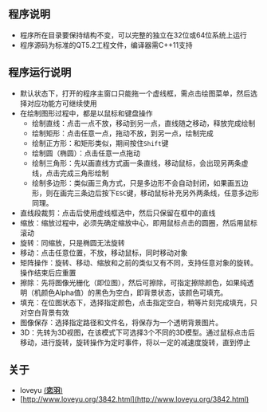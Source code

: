 ## 程序说明
* 程序所在目录要保持结构不变，可以完整的独立在32位或64位系统上运行
* 程序源码为标准的QT5.2工程文件，编译器需C++11支持

## 程序运行说明
* 默认状态下，打开的程序主窗口只能拖一个虚线框，需点击绘图菜单，然后选择对应功能方可继续使用
* 在绘制图形过程中，都是以鼠标和键盘操作
	* 绘制直线：点击一点不放，移动到另一点，直线随之移动，释放完成绘制
	* 绘制矩形：点击任意一点，拖动不放，到另一点，绘制完成
	* 绘制正方形：和矩形类似，期间按住`Shift`键
	* 绘制圆（椭圆）：点击任意一点拖动
	* 绘制三角形：先以画直线方式画一条直线，移动鼠标，会出现另两条虚线，点击完成三角形绘制
	* 绘制多边形：类似画三角方式，只是多边形不会自动封闭，如果画五边形，则在画完三条边后按下`ESC`键，移动鼠标补充另外两条线，任意多边形同理。
* 直线段裁剪：点击后使用虚线框选中，然后只保留在框中的直线
* 缩放：缩放过程中，必须先确定缩放中心，即用鼠标点击的圆圈，然后用鼠标滚动
* 旋转：同缩放，只是椭圆无法旋转
* 移动：点击任意位置，不放，移动鼠标，同时移动对象
* 矩阵操作：旋转、移动、缩放和之前的类似又有不同，支持任意对象的旋转。操作结束后应重置
* 擦除：先将图像光栅化（即位图），然后可擦除，可指定擦除颜色，如果纯透明（机颜色Alpha值）的黑色为空白，即背景状态，该颜色可填充。
* 填充：在位图状态下，选择指定颜色，点击指定空白，稍等片刻完成填充，只对空白背景有效
* 图像保存：选择指定路径和文件名，将保存为一个透明背景图片。
* 3D：先转为3D视图，在该模式下可选择3个不同的3D模型。通过鼠标点击后移动，进行旋转，旋转操作为定时事件，将以一定的减速度旋转，直到停止

## 关于
* loveyu [(**恋羽**)](http://www.loveyu.org/)
* [http://www.loveyu.org/3842.html](http://www.loveyu.org/3842.html)